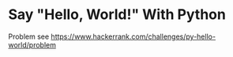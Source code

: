# Say "Hello, World!" With Python

Problem see https://www.hackerrank.com/challenges/py-hello-world/problem
